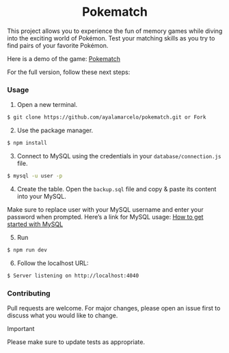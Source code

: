 <h1 align="center">Pokematch</h1>
<p>This project allows you to experience the fun of memory games while diving into the exciting world of Pokémon. Test your matching skills as you try to find pairs of your favorite Pokémon.</p>

<p>Here is a demo of the game: <a href="https://ayalamarcelo.github.io/pokematch/">Pokematch</a></p>

<p>For the full version, follow these next steps:</p>

### Usage

1. Open a new terminal.

```bash
$ git clone https://github.com/ayalamarcelo/pokematch.git or Fork
```

2. Use the package manager.

```bash
$ npm install
```
3. Connect to MySQL using the credentials in your `database/connection.js` file.

```bash
$ mysql -u user -p
```
4. Create the table. Open the `backup.sql` file and copy & paste its content into your MySQL.

Make sure to replace user with your MySQL username and enter your password when prompted.
Here’s a link for MySQL usage: [How to get started with MySQL](https://dev.mysql.com/doc/mysql-getting-started/en/)

5. Run
 
```bash
$ npm run dev
```
6. Follow the localhost URL: 

```bash
$ Server listening on http://localhost:4040
```

### Contributing

Pull requests are welcome. For major changes, please open an issue first to discuss what you would like to change.

> [!important]
> Please make sure to update tests as appropriate.
